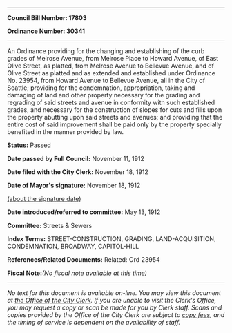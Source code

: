 

********

**Council Bill Number: 17803**
   
**Ordinance Number: 30341**
********

 An Ordinance providing for the changing and establishing of the curb grades of Melrose Avenue, from Melrose Place to Howard Avenue, of East Olive Street, as platted, from Melrose Avenue to Bellevue Avenue, and of Olive Street as platted and as extended and established under Ordinance No. 23954, from Howard Avenue to Bellevue Avenue, all in the City of Seattle; providing for the condemnation, appropriation, taking and damaging of land and other property necessary for the grading and regrading of said streets and avenue in conformity with such established grades, and necessary for the construction of slopes for cuts and fills upon the property abutting upon said streets and avenues; and providing that the entire cost of said improvement shall be paid only by the property specially benefited in the manner provided by law.

**Status:** Passed
   
**Date passed by Full Council:** November 11, 1912
   
**Date filed with the City Clerk:** November 18, 1912
   
**Date of Mayor's signature:** November 18, 1912
   
[(about the signature date)](/~public/approvaldate.htm)
   
   
   
**Date introduced/referred to committee:** May 13, 1912
   
**Committee:** Streets & Sewers
   
   
**Index Terms:** STREET-CONSTRUCTION, GRADING, LAND-ACQUISITION, CONDEMNATION, BROADWAY, CAPITOL-HILL

**References/Related Documents:** Related: Ord 23954

**Fiscal Note:**_(No fiscal note available at this time)_
********

_No text for this document is available on-line. You may view this document at [the Office of the City Clerk](http://www.seattle.gov/leg/clerk/contactUs.htm). If you are unable to visit the Clerk's Office, you may request a copy or scan be made for you by Clerk staff. Scans and copies provided by the Office of the City Clerk are subject to [copy fees](http://clerk.seattle.gov/~public/clerkfees.htm), and the timing of service is dependent on the availability of staff._

